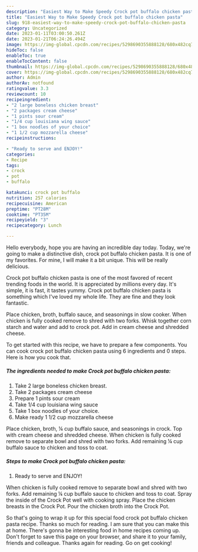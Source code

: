 ```yaml
---
description: "Easiest Way to Make Speedy Crock pot buffalo chicken pasta"
title: "Easiest Way to Make Speedy Crock pot buffalo chicken pasta"
slug: 918-easiest-way-to-make-speedy-crock-pot-buffalo-chicken-pasta
category: Uncategorized
date: 2023-01-11T03:00:50.261Z
date: 2023-01-21T06:24:26.494Z
image: https://img-global.cpcdn.com/recipes/5298690355888128/680x482cq70/crock-pot-buffalo-chicken-pasta-recipe-main-photo.jpg
hideToc: false
enableToc: true
enableTocContent: false
thumbnail: https://img-global.cpcdn.com/recipes/5298690355888128/680x482cq70/crock-pot-buffalo-chicken-pasta-recipe-main-photo.jpg
cover: https://img-global.cpcdn.com/recipes/5298690355888128/680x482cq70/crock-pot-buffalo-chicken-pasta-recipe-main-photo.jpg
author: Admin
authorAv: notfound
ratingvalue: 3.3
reviewcount: 10
recipeingredient:
- "2 large boneless chicken breast"
- "2 packages cream cheese"
- "1 pints sour cream"
- "1/4 cup louisiana wing sauce"
- "1 box noodles of your choice"
- "1 1/2 cup mozzarella cheese"
recipeinstructions:

- "Ready to serve and ENJOY!"
categories:
- Recipe
tags:
- crock
- pot
- buffalo

katakunci: crock pot buffalo 
nutrition: 257 calories
recipecuisine: American
preptime: "PT28M"
cooktime: "PT35M"
recipeyield: "3"
recipecategory: Lunch

---
```



Hello everybody, hope you are having an incredible day today. Today, we're going to make a distinctive dish, crock pot buffalo chicken pasta. It is one of my favorites. For mine, I will make it a bit unique. This will be really delicious.

Crock pot buffalo chicken pasta is one of the most favored of recent trending foods in the world. It is appreciated by millions every day. It's simple, it is fast, it tastes yummy. Crock pot buffalo chicken pasta is something which I've loved my whole life. They are fine and they look fantastic.

Place chicken, broth, buffalo sauce, and seasonings in slow cooker. When chicken is fully cooked remove to shred with two forks. Whisk together corn starch and water and add to crock pot. Add in cream cheese and shredded cheese.


To get started with this recipe, we have to prepare a few components. You can cook crock pot buffalo chicken pasta using 6 ingredients and 0 steps. Here is how you cook that.

<!--inarticleads1-->

##### The ingredients needed to make Crock pot buffalo chicken pasta:

1. Take 2 large boneless chicken breast.
1. Take 2 packages cream cheese
1. Prepare 1 pints sour cream
1. Take 1/4 cup louisiana wing sauce
1. Take 1 box noodles of your choice.
1. Make ready 1 1/2 cup mozzarella cheese


Place chicken, broth, ¼ cup buffalo sauce, and seasonings in crock. Top with cream cheese and shredded cheese. When chicken is fully cooked remove to separate bowl and shred with two forks. Add remaining ¼ cup buffalo sauce to chicken and toss to coat. 

<!--inarticleads2-->

##### Steps to make Crock pot buffalo chicken pasta:


1. Ready to serve and ENJOY!

When chicken is fully cooked remove to separate bowl and shred with two forks. Add remaining ¼ cup buffalo sauce to chicken and toss to coat. Spray the inside of the Crock Pot well with cooking spray. Place the chicken breasts in the Crock Pot. Pour the chicken broth into the Crock Pot. 

So that's going to wrap it up for this special food crock pot buffalo chicken pasta recipe. Thanks so much for reading. I am sure that you can make this at home. There's gonna be interesting food in home recipes coming up. Don't forget to save this page on your browser, and share it to your family, friends and colleague. Thanks again for reading. Go on get cooking!

